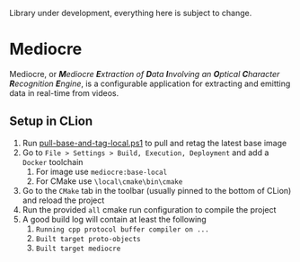 Library under development, everything here is subject to change.

# Mediocre

Mediocre, or ***M**ediocre **E**xtraction of **D**ata **I**nvolving an **O**ptical **C**haracter **R**ecognition **E**ngine*, is a configurable application for extracting and emitting data in real-time from videos. 

## Setup in CLion

1. Run [pull-base-and-tag-local.ps1](pull-base-and-tag-local.ps1) to pull and retag the latest base image
2. Go to `File > Settings > Build, Execution, Deployment` and add a `Docker` toolchain
   1. For image use `mediocre:base-local`
   2. For CMake use `\local\cmake\bin\cmake`
3. Go to the `CMake` tab in the toolbar (usually pinned to the bottom of CLion) and reload the project
4. Run the provided `all` cmake run configuration to compile the project
5. A good build log will contain at least the following
   1. `Running cpp protocol buffer compiler on ...`
   2. `Built target proto-objects`
   3. `Built target mediocre`